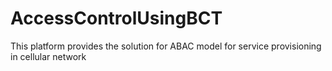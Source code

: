 # AccessControlUsingBCT
This platform provides the solution for ABAC model for service provisioning in cellular network
